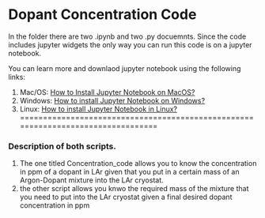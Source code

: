 # Dopant Concentration Code 

In the folder there are two .ipynb and two .py docuemnts. Since the code includes jupyter widgets the only way you can run this code is on a jupyter notebook.

You can learn more and downlaod jupyter notebook using the following links:
1. Mac/OS:
[How to Install Jupyter Notebook on MacOS?](https://www.geeksforgeeks.org/how-to-install-jupyter-notebook-on-macos/)
2. Windows:
[How to install Jupyter Notebook on Windows?](https://www.geeksforgeeks.org/how-to-install-jupyter-notebook-in-windows/)
3. Linux:
[How to install Jupyter Notebook in Linux?](https://www.geeksforgeeks.org/how-to-install-jupyter-notebook-in-linux/)
=================================================================================

### Description of both scripts.
1. The one titled Concentration_code allows you to know the concentration in ppm of a dopant in LAr given that you put in a certain mass of an Argon-Dopant mixture into the LAr cryostat.
2. the other script allows you knwo the required mass of the mixture that you need to put into the LAr cryostat given a final desired dopant concentration in ppm

